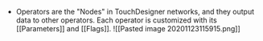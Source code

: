 - Operators are the "Nodes" in TouchDesigner networks, and they output data to other operators. Each operator is customized with its [[Parameters]] and [[Flags]].
 ![[Pasted image 20201123115915.png]]